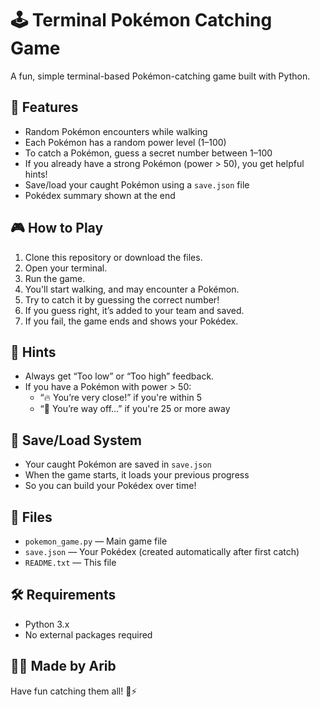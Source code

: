 🕹️ Terminal Pokémon Catching Game
===============================

A fun, simple terminal-based Pokémon-catching game built with Python.

🚀 Features
-----------
- Random Pokémon encounters while walking
- Each Pokémon has a random power level (1–100)
- To catch a Pokémon, guess a secret number between 1–100
- If you already have a strong Pokémon (power > 50), you get helpful hints!
- Save/load your caught Pokémon using a `save.json` file
- Pokédex summary shown at the end

🎮 How to Play
-------------
1. Clone this repository or download the files.
2. Open your terminal.
3. Run the game.
4. You'll start walking, and may encounter a Pokémon.
5. Try to catch it by guessing the correct number!
6. If you guess right, it’s added to your team and saved.
7. If you fail, the game ends and shows your Pokédex.

🧠 Hints
--------
- Always get “Too low” or “Too high” feedback.
- If you have a Pokémon with power > 50:
  - “🔥 You’re very close!” if you're within 5
  - “🥶 You’re way off…” if you're 25 or more away

💾 Save/Load System
-------------------
- Your caught Pokémon are saved in `save.json`
- When the game starts, it loads your previous progress
- So you can build your Pokédex over time!

📁 Files
-------
- `pokemon_game.py` — Main game file
- `save.json` — Your Pokédex (created automatically after first catch)
- `README.txt` — This file

🛠 Requirements
---------------
- Python 3.x
- No external packages required

🧑‍💻 Made by Arib
-----------------------
Have fun catching them all! 🧢⚡
